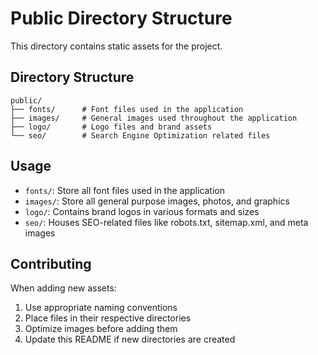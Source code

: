 # Public Directory Structure

This directory contains static assets for the project.

## Directory Structure

```
public/
├── fonts/      # Font files used in the application
├── images/     # General images used throughout the application
├── logo/       # Logo files and brand assets
└── seo/        # Search Engine Optimization related files
```

## Usage

- `fonts/`: Store all font files used in the application
- `images/`: Store all general purpose images, photos, and graphics
- `logo/`: Contains brand logos in various formats and sizes
- `seo/`: Houses SEO-related files like robots.txt, sitemap.xml, and meta images

## Contributing

When adding new assets:

1. Use appropriate naming conventions
2. Place files in their respective directories
3. Optimize images before adding them
4. Update this README if new directories are created
